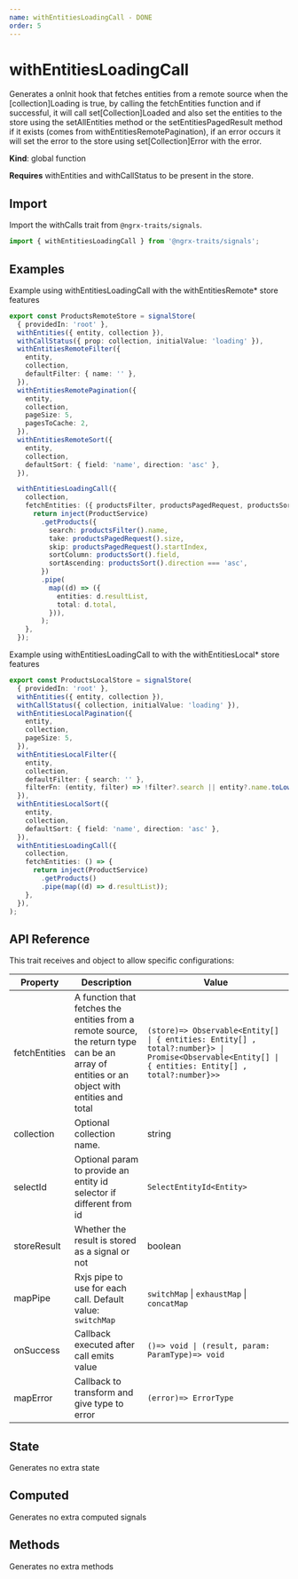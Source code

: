 ```yaml
---
name: withEntitiesLoadingCall - DONE
order: 5
---
```


# withEntitiesLoadingCall

Generates a onInit hook that fetches entities from a remote source
when the [collection]Loading is true, by calling the fetchEntities function
and if successful, it will call set[Collection]Loaded and also set the entities
to the store using the setAllEntities method or the setEntitiesPagedResult method
if it exists (comes from withEntitiesRemotePagination),
if an error occurs it will set the error to the store using set[Collection]Error with the error.

**Kind**: global function

**Requires** withEntities and withCallStatus to be present in the store.

## Import

Import the withCalls trait from `@ngrx-traits/signals`.

```ts
import { withEntitiesLoadingCall } from '@ngrx-traits/signals';
```

## Examples

Example using withEntitiesLoadingCall with the withEntitiesRemote\* store features

```typescript
export const ProductsRemoteStore = signalStore(
  { providedIn: 'root' },
  withEntities({ entity, collection }),
  withCallStatus({ prop: collection, initialValue: 'loading' }),
  withEntitiesRemoteFilter({
    entity,
    collection,
    defaultFilter: { name: '' },
  }),
  withEntitiesRemotePagination({
    entity,
    collection,
    pageSize: 5,
    pagesToCache: 2,
  }),
  withEntitiesRemoteSort({
    entity,
    collection,
    defaultSort: { field: 'name', direction: 'asc' },
  }),

  withEntitiesLoadingCall({
    collection,
    fetchEntities: ({ productsFilter, productsPagedRequest, productsSort }) => {
      return inject(ProductService)
        .getProducts({
          search: productsFilter().name,
          take: productsPagedRequest().size,
          skip: productsPagedRequest().startIndex,
          sortColumn: productsSort().field,
          sortAscending: productsSort().direction === 'asc',
        })
        .pipe(
          map((d) => ({
            entities: d.resultList,
            total: d.total,
          })),
        );
    },
  });
```

Example using withEntitiesLoadingCall to with the withEntitiesLocal\* store features

```typescript
export const ProductsLocalStore = signalStore(
  { providedIn: 'root' },
  withEntities({ entity, collection }),
  withCallStatus({ collection, initialValue: 'loading' }),
  withEntitiesLocalPagination({
    entity,
    collection,
    pageSize: 5,
  }),
  withEntitiesLocalFilter({
    entity,
    collection,
    defaultFilter: { search: '' },
    filterFn: (entity, filter) => !filter?.search || entity?.name.toLowerCase().includes(filter?.search.toLowerCase()),
  }),
  withEntitiesLocalSort({
    entity,
    collection,
    defaultSort: { field: 'name', direction: 'asc' },
  }),
  withEntitiesLoadingCall({
    collection,
    fetchEntities: () => {
      return inject(ProductService)
        .getProducts()
        .pipe(map((d) => d.resultList));
    },
  }),
);
```

## API Reference

This trait receives and object to allow specific configurations:

| Property      | Description                                                                                                                                 | Value                                                                                                                                                 |
| ------------- | ------------------------------------------------------------------------------------------------------------------------------------------- | ----------------------------------------------------------------------------------------------------------------------------------------------------- |
| fetchEntities | A function that fetches the entities from a remote source, the return type can be an array of entities or an object with entities and total | `(store)=> Observable<Entity[] \| { entities: Entity[] , total?:number}> \| Promise<Observable<Entity[] \| { entities: Entity[] , total?:number}>>  ` |
| collection    | Optional collection name.                                                                                                                   | string                                                                                                                                                |
| selectId      | Optional param to provide an entity id selector if different from id                                                                        | `SelectEntityId<Entity>`                                                                                                                              |
| storeResult   | Whether the result is stored as a signal or not                                                                                             | boolean                                                                                                                                               |
| mapPipe       | Rxjs pipe to use for each call. Default value: `switchMap`                                                                                  | `switchMap` \| `exhaustMap` \| `concatMap`                                                                                                            |
| onSuccess     | Callback executed after call emits value                                                                                                    | `()=> void \| (result, param: ParamType)=> void`                                                                                                      |
| mapError      | Callback to transform and give type to error                                                                                                | `(error)=> ErrorType`                                                                                                                                 |

## State

Generates no extra state

## Computed

Generates no extra computed signals

## Methods

Generates no extra methods
